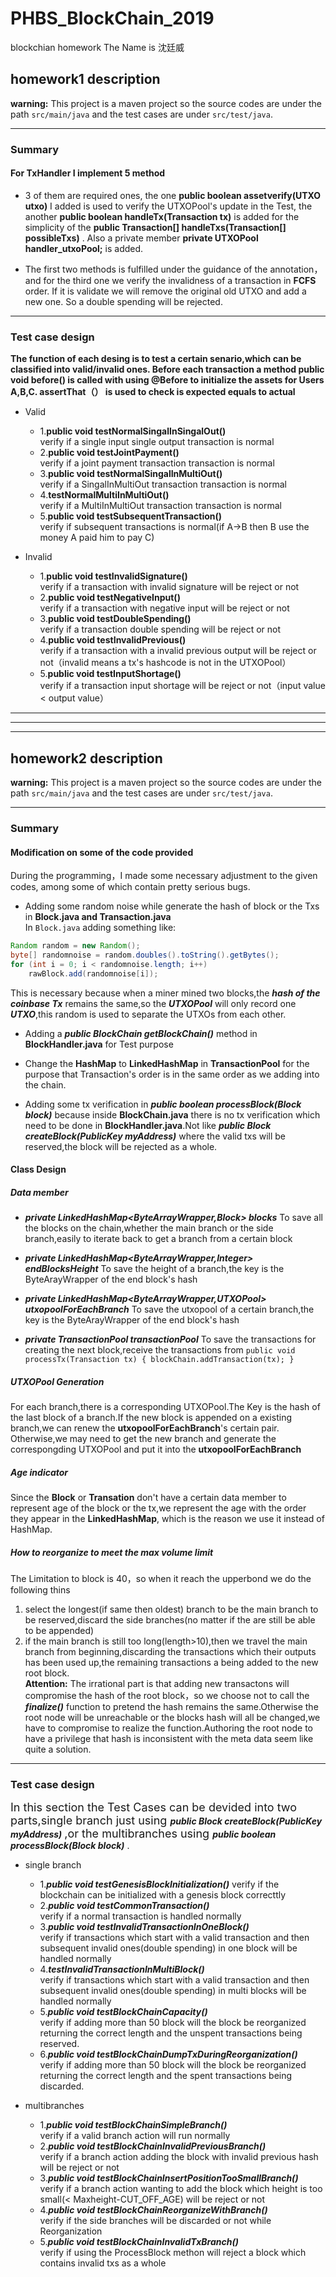 # PHBS_BlockChain_2019
blockchian homework
The Name is 沈廷威


## homework1 description

**warning:** This project is a maven project so the source codes are under the path `src/main/java` and the test cases are under `src/test/java`.

---
### Summary
#### For TxHandler I implement 5 method
- 3 of them are required ones, the one **public boolean assetverify(UTXO utxo)** I added is used to verify the UTXOPool's update in the Test, the another **public boolean handleTx(Transaction tx)**  is added for the simplicity of the **public Transaction[] handleTxs(Transaction[] possibleTxs)** . Also a private member **private UTXOPool handler_utxoPool;** is added.


- The first two methods is fulfilled under the guidance of the annotation，and for the third one we verify the invalidness of a transaction in **FCFS** order. If it is validate we will remove the original old UTXO and add a new one. So a double spending will be rejected.

---
### Test case design

**The function of each desing is to test a certain senario,which can be classified into valid/invalid ones. Before each transaction a method **public void before()** is called with using @Before to initialize the assets for Users A,B,C.     assertThat（） is used to check is expected equals to actual**


+ Valid
    + 1.**public void testNormalSingalInSingalOut()**  
    verify if a single input single output transaction is normal
    + 2.**public void testJointPayment()**  
    verify if a joint payment transaction transaction is normal
    + 3.**public void testNormalSingalInMultiOut()**  
    verify if a SingalInMultiOut transaction transaction is normal
    + 4.**testNormalMultiInMultiOut()**  
    verify if a MultiInMultiOut transaction transaction is normal
    + 5.**public void testSubsequentTransaction()**  
    verify if subsequent transactions is normal(if A->B then B use the money A paid him to pay C)

+ Invalid
    + 1.**public void testInvalidSignature()**  
    verify if a transaction with invalid signature will be reject or not
    + 2.**public void testNegativeInput()**  
    verify if a transaction with negative input will be reject or not
    + 3.**public void testDoubleSpending()**  
    verify if a transaction double spending will be reject or not
    + 4.**public void testInvalidPrevious()**  
    verify if a transaction with a invalid previous output will be reject or not（invalid means a tx's hashcode is not in the UTXOPool）
    + 5.**public void testInputShortage()**  
    verify if a transaction input shortage will be reject or not（input value < output value）
    


---
---
--- 

## homework2 description

**warning:** This project is a maven project so the source codes are under the path `src/main/java` and the test cases are under `src/test/java`.

---


### Summary
#### Modification on some of the code provided
During the programming，I made some necessary adjustment to the given codes, among some of which contain pretty serious bugs.

- Adding some random noise while generate the hash of block or the Txs in **Block.java and Transaction.java**   
In `Block.java` adding something like:
```java {.line-numbers}
Random random = new Random();
byte[] randomnoise = random.doubles().toString().getBytes();
for (int i = 0; i < randomnoise.length; i++)
    rawBlock.add(randomnoise[i]);
```
This is necessary because when a miner mined two blocks,the ***hash of the coinbase Tx*** remains the same,so the ***UTXOPool*** will only record one ***UTXO***,this random is used to separate the UTXOs from each other.

- Adding a ***public BlockChain getBlockChain()*** method in **BlockHandler.java** for Test purpose

- Change the **HashMap** to **LinkedHashMap** in **TransactionPool** for the purpose that Transaction's order is in the same order as we adding into the chain.

- Adding some tx verification in ***public boolean processBlock(Block block)*** because inside **BlockChain.java** there is no tx verification which need to be done in **BlockHandler.java**.Not like ***public Block createBlock(PublicKey myAddress)*** where the valid txs will be reserved,the block will be rejected as a whole.



#### Class Design
##### Data member
- ***private LinkedHashMap<ByteArrayWrapper,Block> blocks***
To save all the blocks on the chain,whether the main branch or the side branch,easily to iterate back to get a branch from a certain block

- ***private LinkedHashMap<ByteArrayWrapper,Integer> endBlocksHeight***
To save the height of a branch,the key is the ByteArayWrapper of the end block's hash

-  ***private LinkedHashMap<ByteArrayWrapper,UTXOPool> utxopoolForEachBranch***
To save the utxopool of a certain branch,the key is the ByteArayWrapper of the end block's hash


- ***private TransactionPool transactionPool***
To save the transactions for creating the next block,receive the transactions from `public void processTx(Transaction tx) {
        blockChain.addTransaction(tx);
    }`


##### UTXOPool Generation
For each branch,there is a corresponding UTXOPool.The Key is the hash of the last block of a branch.If the new block is appended on a existing branch,we can renew the **utxopoolForEachBranch**'s certain pair.
Otherwise,we may need to get the new branch and generate the correspongding UTXOPool and put it into the **utxopoolForEachBranch**

##### Age indicator
Since the **Block** or **Transation** don't have a certain data member to represent age of the block or the tx,we represent the age with the order they appear in the **LinkedHashMap**, which is the reason we use it instead of HashMap.

##### How to reorganize to meet the max volume limit
The Limitation to block is 40，so when it reach the upperbond we do the following thins
1. select the longest(if same then oldest) branch to be the main branch to be
reserved,discard the side branches(no matter if the are still be able to be appended)
2. if the main branch is still too long(length>10),then we travel the main branch from beginning,discarding the transactions which their outputs has been used up,the remaining transactions a being added to the new root block.  
**Attention:**
The irrational part is that adding new transactons will compromise the hash of the root block，so we choose not to call the ***finalize()*** function to pretend the hash remains the same.Otherwise the root node will be unreachable or the blocks hash will all be changed,we have to compromise to realize the function.Authoring the root node to have a privilege that hash is inconsistent with the meta data seem like quite a solution.
---
### Test case design

<font size="4" >In this section the Test Cases can be devided into two parts,single branch just using </font>***public Block createBlock(PublicKey myAddress)*** <font size="4">,or the multibranches using </font> ***public boolean processBlock(Block block)*** .


+ single branch
    + 1.***public void testGenesisBlockInitialization()***
    verify if the blockchain can be initialized with a genesis block correcttly
    + 2.***public void testCommonTransaction()***  
    verify if a normal transaction is handled normally
    + 3.***public void testInvalidTransactionInOneBlock()***  
    verify if transactions which start with a valid transaction and then subsequent invalid ones(double spending) in one block will be handled normally
    + 4.***testInvalidTransactionInMultiBlock()***  
    verify if transactions which start with a valid transaction and then subsequent invalid ones(double spending) in multi blocks will be handled normally
    + 5.***public void testBlockChainCapacity()***  
    verify if adding more than 50 block will the block be reorganized returning the correct length and the unspent transactions being reserved.
    + 6.***public void testBlockChainDumpTxDuringReorganization()***  
    verify if adding more than 50 block will the block be reorganized returning the correct length and the spent transactions being discarded.

+ multibranches
    + 1.***public void testBlockChainSimpleBranch()***  
    verify if a valid branch action will run normally
    + 2.***public void testBlockChainInvalidPreviousBranch()***  
    verify if a branch action adding the block with invalid previous hash will be reject or not
    + 3.***public void testBlockChainInsertPositionTooSmallBranch()***  
    verify if a branch action wanting to add the block which height is too small(< Maxheight-CUT_OFF_AGE) will be reject or not
    + 4.***public void testBlockChainReorganizeWithBranch()***  
    verify if the side branches will be discarded or not while Reorganization
    + 5.***public void testBlockChainInvalidTxBranch()***  
    verify if using the ProcessBlock methon will reject a block which contains invalid txs as a whole

    
    
